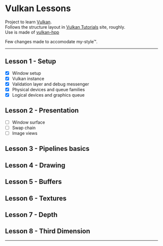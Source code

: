 # Vulkan Lessons

Project to learn [Vulkan](https://www.khronos.org/vulkan/).  
Follows the structure layout in [Vulkan Tutorials](https://vulkan-tutorial.com/) site, roughly.  
Use is made of [vulkan-hpp](https://github.com/KhronosGroup/Vulkan-Hpp)

Few changes made to accomodate my-style™.

---
## Lesson 1 - Setup
- [x] Window setup 
- [x] Vulkan instance
- [x] Validation layer and debug messenger
- [x] Physical devices and queue families
- [x] Logical devices and graphics queue

## Lesson 2 - Presentation
- [ ] Window surface
- [ ] Swap chain
- [ ] Image views

## Lesson 3 - Pipelines basics

## Lesson 4 - Drawing

## Lesson 5 - Buffers

## Lesson 6 - Textures

## Lesson 7 - Depth

## Lesson 8 - Third Dimension

---
